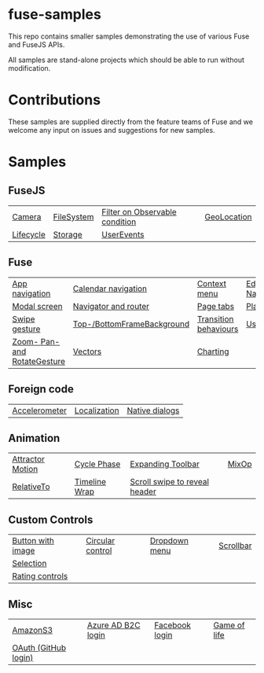 # fuse-samples

This repo contains smaller samples demonstrating the use of various Fuse and FuseJS APIs.

All samples are stand-alone projects which should be able to run without modification.

# Contributions

These samples are supplied directly from the feature teams of Fuse and we welcome any input on issues and suggestions for new samples.


# Samples

## FuseJS

<table>
  <tr>
    <td><a href="Samples/Camera">Camera</a></td>
    <td><a href="Samples/FileBrowser">FileSystem</a></td>
    <td><a href="Samples/FilterOnObservableCondition">Filter on Observable condition</a></td>
    <td><a href="Samples/GeoLocation">GeoLocation</a></td>
  </tr>
  <tr>
    <td><a href="Samples/Lifecycle">Lifecycle</a></td>
    <td><a href="Samples/Storage">Storage</a></td>
    <td><a href="Samples/UserEvents">UserEvents</a></td>
  </tr>
</table>

## Fuse

<table>
  <tr>
    <td><a href="Samples/cattr">App navigation</a></td>
    <td><a href="Samples/UIStructure/CalendarNav">Calendar navigation</a></td>
    <td><a href="Samples/UIStructure/ContextMenu">Context menu</a></td>
    <td><a href="Samples/EdgeNavigator">Edge Navigator</a></td>
  </tr>
  <tr>
    <td><a href="Samples/UIStructure/Modal">Modal screen</a></td>
    <td><a href="Samples/UIStructure/Navigation">Navigator and router</a></td>
    <td><a href="Samples/UIStructure/PageTabs">Page tabs</a></td>
    <td><a href="Samples/PlaySound">PlaySound</a></td>
  </tr>
  <tr>
    <td><a href="Samples/Gestures/Swipe">Swipe gesture</a></td>
    <td><a href="Samples/OSUI">Top-/BottomFrameBackground</a></td>
    <td><a href="Samples/UIStructure/Transition">Transition behaviours</a></td>
    <td><a href="Samples/UserEvents">UserEvents</a></td>
  </tr>
  <tr>
    <td><a href="Samples/ImageViewer">Zoom- Pan- and RotateGesture</a></td>
    <td><a href="Samples/Visualization/Vectors">Vectors</a></td>
    <td><a href="Samples/Visualization/Charting">Charting</a></td>
  </tr>
</table>

## Foreign code

<table>
  <tr>
    <td><a href="Samples/ForeignAccelerometer">Accelerometer</a></td>
    <td><a href="Samples/Localization">Localization</a></td>
    <td><a href="Samples/NativeDialogs">Native dialogs</a></td>
  </tr>
</table>


## Animation

<table>
  <tr>
    <td><a href="Samples/Animation/AttractorMotion">Attractor Motion</a></td>
    <td><a href="Samples/Animation/CyclePhase">Cycle Phase</a></td>
    <td><a href="Samples/Animation/ExpandingToolbar">Expanding Toolbar</a></td>
    <td><a href="Samples/Animation/MixOp">MixOp</a></td>
  </tr>
  <tr>
    <td><a href="Samples/RelativeTo">RelativeTo</a></td>
    <td><a href="Samples/Animation/TimelineWrap">Timeline Wrap</a></td>
    <td><a href="Samples/Controls/ScrollViewSwipe">Scroll swipe to reveal header</a></td>
  </tr>
</table>

## Custom Controls

<table>
  <tr>
    <td><a href="Samples/Controls/ButtonWithImage">Button with image</a></td>
    <td><a href="Samples/Controls/Circular">Circular control</a></td>
    <td><a href="Samples/DropdownMenu">Dropdown menu</a></td>
    <td><a href="Samples/Controls/Scrollbar">Scrollbar</a></td>
  </tr>
  <tr>
    <td><a href="Samples/Controls/Selection">Selection</a></td>    
  </tr>
  <tr>
    <td><a href="Samples/RatingComponents">Rating controls</a></td>
  </tr>
</table>

## Misc

<table>
  <tr>
    <td><a href="Samples/AmazonS3">AmazonS3</a></td>
    <td><a href="Samples/AzureADB2COAuth">Azure AD B2C login</a></td>
    <td><a href="Samples/FacebookLogin">Facebook login</a></td>
    <td><a href="Samples/GameOfLife">Game of life</a></td>
  </tr>
  <tr>
    <td><a href="Samples/GithubOAuth">OAuth (GitHub login)</a></td>
  </tr>
</table>
